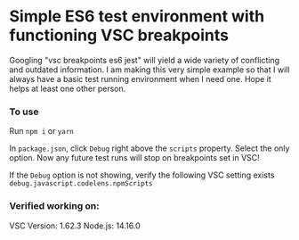 # Simple ES6 test environment with functioning VSC breakpoints


Googling "vsc breakpoints es6 jest" will yield a wide variety of conflicting and outdated information. I am making this very simple example so that I will always have a basic test running environment when I need one. Hope it helps at least one other person.

### To use
Run `npm i` or `yarn`

In `package.json`, click `Debug` right above the `scripts` property. Select the only option. Now any future test runs will stop on breakpoints set in VSC!

If the `Debug` option is not showing, verify the following VSC setting exists `debug.javascript.codelens.npmScripts`

### Verified working on:
VSC Version: 1.62.3
Node.js: 14.16.0

